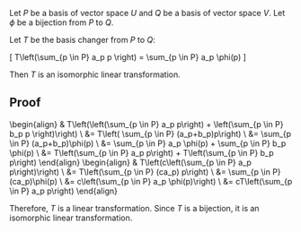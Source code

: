 Let $P$ be a basis of vector space $U$
and $Q$ be a basis of vector space $V$.
Let $\phi$ be a bijection from $P$ to $Q$.

Let $T$ be the basis changer from $P$ to $Q$:

\[ T\left(\sum_{p \in P} a_p p \right) = \sum_{p \in P} a_p \phi(p) \]

Then $T$ is an isomorphic linear transformation.

## Proof

\begin{align}
& T\left(\left(\sum_{p \in P} a_p p\right) + \left(\sum_{p \in P} b_p p \right)\right)
\\ &= T\left( \sum_{p \in P} (a_p+b_p)p\right)
\\ &= \sum_{p \in P} (a_p+b_p)\phi(p)
\\ &= \sum_{p \in P} a_p \phi(p) + \sum_{p \in P} b_p \phi(p)
\\ &= T\left(\sum_{p \in P} a_p p\right) + T\left(\sum_{p \in P} b_p p\right)
\end{align}
\begin{align}
& T\left(c\left(\sum_{p \in P} a_p p\right)\right)
\\ &= T\left(\sum_{p \in P} (ca_p) p\right)
\\ &= \sum_{p \in P} (ca_p)\phi(p)
\\ &= c\left(\sum_{p \in P} a_p \phi(p)\right)
\\ &= cT\left(\sum_{p \in P} a_p p\right)
\end{align}

Therefore, $T$ is a linear transformation.
Since $T$ is a bijection, it is an isomorphic linear transformation.
